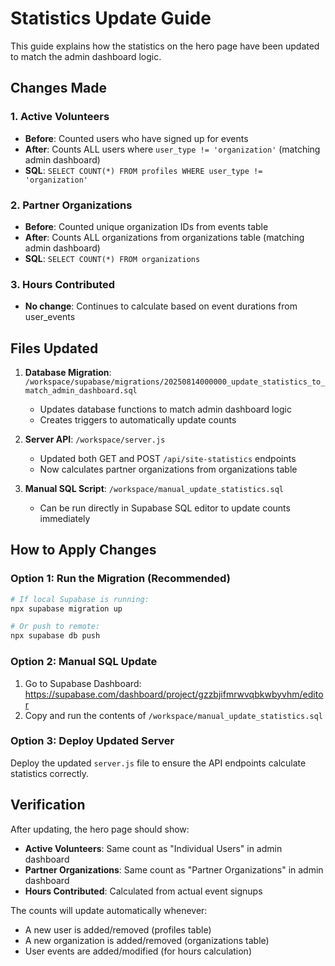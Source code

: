 # Statistics Update Guide

This guide explains how the statistics on the hero page have been updated to match the admin dashboard logic.

## Changes Made

### 1. Active Volunteers
- **Before**: Counted users who have signed up for events
- **After**: Counts ALL users where `user_type != 'organization'` (matching admin dashboard)
- **SQL**: `SELECT COUNT(*) FROM profiles WHERE user_type != 'organization'`

### 2. Partner Organizations  
- **Before**: Counted unique organization IDs from events table
- **After**: Counts ALL organizations from organizations table (matching admin dashboard)
- **SQL**: `SELECT COUNT(*) FROM organizations`

### 3. Hours Contributed
- **No change**: Continues to calculate based on event durations from user_events

## Files Updated

1. **Database Migration**: `/workspace/supabase/migrations/20250814000000_update_statistics_to_match_admin_dashboard.sql`
   - Updates database functions to match admin dashboard logic
   - Creates triggers to automatically update counts

2. **Server API**: `/workspace/server.js`
   - Updated both GET and POST `/api/site-statistics` endpoints
   - Now calculates partner organizations from organizations table

3. **Manual SQL Script**: `/workspace/manual_update_statistics.sql`
   - Can be run directly in Supabase SQL editor to update counts immediately

## How to Apply Changes

### Option 1: Run the Migration (Recommended)
```bash
# If local Supabase is running:
npx supabase migration up

# Or push to remote:
npx supabase db push
```

### Option 2: Manual SQL Update
1. Go to Supabase Dashboard: https://supabase.com/dashboard/project/gzzbjifmrwvqbkwbyvhm/editor
2. Copy and run the contents of `/workspace/manual_update_statistics.sql`

### Option 3: Deploy Updated Server
Deploy the updated `server.js` file to ensure the API endpoints calculate statistics correctly.

## Verification

After updating, the hero page should show:
- **Active Volunteers**: Same count as "Individual Users" in admin dashboard
- **Partner Organizations**: Same count as "Partner Organizations" in admin dashboard
- **Hours Contributed**: Calculated from actual event signups

The counts will update automatically whenever:
- A new user is added/removed (profiles table)
- A new organization is added/removed (organizations table)
- User events are added/modified (for hours calculation)